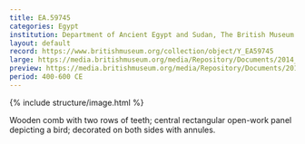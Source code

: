 ```yaml
---
title: EA.59745
categories: Egypt
institution: Department of Ancient Egypt and Sudan, The British Museum
layout: default
record: https://www.britishmuseum.org/collection/object/Y_EA59745
large: https://media.britishmuseum.org/media/Repository/Documents/2014_11/4_19/b86f4401_3e8c_44b9_bb3c_a3d9013ddfee/mid_01188857_001.jpg
preview: https://media.britishmuseum.org/media/Repository/Documents/2014_11/4_19/b86f4401_3e8c_44b9_bb3c_a3d9013ddfee/small_01188857_001.jpg
period: 400-600 CE
---
```

{% include structure/image.html %}

Wooden comb with two rows of teeth; central rectangular open-work panel depicting a bird; decorated on both sides with annules.
